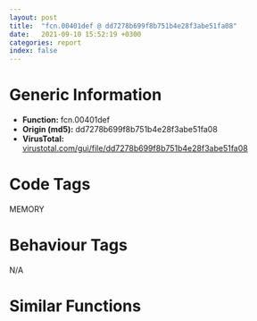 ```yaml
---
layout: post
title:  "fcn.00401def @ dd7278b699f8b751b4e28f3abe51fa08"
date:   2021-09-10 15:52:19 +0300
categories: report
index: false
---
```


# Generic Information
- **Function:** fcn.00401def
- **Origin (md5):** dd7278b699f8b751b4e28f3abe51fa08
- **VirusTotal:** [virustotal.com/gui/file/dd7278b699f8b751b4e28f3abe51fa08][virustotal_ref]

# Code Tags
<span class="tag" id="MEMORY">MEMORY</span>


# Behaviour Tags
<span class="bhv-tag" id="na">N/A</span>

# Similar Functions
<script type="text/javascript" src="https://www.gstatic.com/charts/loader.js"></script>
<script type="text/javascript">

    google.charts.load('current', {'packages':['corechart']});
    google.charts.setOnLoadCallback(drawChart);

    function drawChart() {
    var data = new google.visualization.DataTable();
        data.addColumn('number', 'X');
        data.addColumn('number', 'Y');
        data.addColumn({type: 'string', role: 'tooltip', 'p': {'html': true}});
        data.addColumn({'type': 'string', 'role': 'style'});
        
        data.addRows([
    [31.440343856811523, -154.31089782714844, '<b><a href="/report/fcn.00401def@dd7278b699f8b751b4e28f3abe51fa08">fcn.00401def</a><br>@dd7278b699f8b751b4e28f3abe51fa08</b><br>', 'point { fill-color: #e0440e; }'],
[-48.96916961669922, -263.76422119140625, '<b><a href="/report/fcn.004023aa@90aa43862e75a7f78f2655241632f0e5">fcn.004023aa</a><br>@90aa43862e75a7f78f2655241632f0e5</b><br>', 'null'],
[200.84054565429688, 55.550113677978516, '<b><a href="/report/fcn.00407b2b@7dd153bad1771b9e8d5266a341ebf949">fcn.00407b2b</a><br>@7dd153bad1771b9e8d5266a341ebf949</b><br>', 'null'],
[-70.25203704833984, 27.441179275512695, '<b><a href="/report/fcn.004013c0@562bf33eb57e8c08a86e538e69918c30">fcn.004013c0</a><br>@562bf33eb57e8c08a86e538e69918c30</b><br>', 'null'],
[166.75262451171875, 230.3698272705078, '<b><a href="/report/fcn.00523c15@da37d90419c1292c0f16cbfd1f66402d">fcn.00523c15</a><br>@da37d90419c1292c0f16cbfd1f66402d</b><br>', 'null'],
[133.08534240722656, 114.19596099853516, '<b><a href="/report/fcn.00405da2@ea9c1e2eeb951a8e6185c6674c228f98">fcn.00405da2</a><br>@ea9c1e2eeb951a8e6185c6674c228f98</b><br>', 'null'],
[50.23272705078125, 203.2544403076172, '<b><a href="/report/fcn.0054ec2d@9a2108de6665bf53e42d7cbbbe5a0866">fcn.0054ec2d</a><br>@9a2108de6665bf53e42d7cbbbe5a0866</b><br>', 'null'],
[-30.057958602905273, 111.95357513427734, '<b><a href="/report/fcn.00405d1e@1c48774da6a3dd4bf3ea41716a332c61">fcn.00405d1e</a><br>@1c48774da6a3dd4bf3ea41716a332c61</b><br>', 'null'],
[-53.978355407714844, -90.74591064453125, '<b><a href="/report/fcn.00402162@db863ed6a700d7bfd018a178d481bd23">fcn.00402162</a><br>@db863ed6a700d7bfd018a178d481bd23</b><br>', 'null'],
[34.24715805053711, -36.224246978759766, '<b><a href="/report/fcn.004014ba@c765b75e3a5692b4355688c214629643">fcn.004014ba</a><br>@c765b75e3a5692b4355688c214629643</b><br>', 'null'],
[118.44446563720703, -99.35435485839844, '<b><a href="/report/fcn.0040162c@604275e66a139b66bf4f10de10af0abc">fcn.0040162c</a><br>@604275e66a139b66bf4f10de10af0abc</b><br>', 'null'],

        ]);

    var options = {
        title: 'Similarity Plot',
        legend: 'none',
        colors: ['#dedbd9', '#e6693e', '#ec8f6e', '#f3b49f', '#f6c7b6'],
        tooltip: {isHtml: true, trigger: 'both'},
        explorer: {
        actions: ["dragToZoom", "rightClickToReset"],
        },
        chartArea: {
        width: '80%',
        height: '80%'
        },
        width: '100%',
        height: '100%'
    };

    var chart = new google.visualization.ScatterChart(document.getElementById('chart_div'));

    chart.draw(data, options);
    }
    
</script>


<div id="chart_div" style="width: 100%px; height: 100%;"></div>

# Disassembled Code
{% highlight nasm %}

push ebp
mov ebp, esp
sub esp, 0x8c
mov eax, dword[ebp-0x34]
mov ecx, dword[ebp-0x3c]
lea eax, [ecx+eax+0x2ef]
mov dword[ebp-0x60], eax
mov eax, dword[ebp-0x20]
mov dword[ebp-0x70], eax
cmp dword[ebp-0x70], 0x5c
je 0x401e54
cmp dword[ebp-0x70], 0x8d
je 0x401e31
cmp dword[ebp-0x70], 0xc5
je 0x401e3e
cmp dword[ebp-0x70], 0x11a
je 0x401e4b
jmp 0x401e66
mov eax, 0x180
sub eax, dword[ebp-0x24]
mov dword[ebp-0x3c], eax
jmp 0x401e6d
mov eax, 0x94
sub eax, dword[ebp-0x1c]
mov dword[ebp-0x14], eax
jmp 0x401e6d
mov dword[ebp-0x60], 0x27a
jmp 0x401e6d
mov eax, dword[ebp-0x1c]
mov ecx, dword[ebp-0x3c]
lea eax, [ecx+eax+0xc5]
mov dword[ebp-0x40], eax
jmp 0x401e6d
mov dword[ebp-0x20], 0xfffffa6f
mov dword[ebp-0x2c], 0xfffffec9
mov dword[ebp-0x3c], 0x56f
mov eax, dword[ebp-0x3c]
mov ecx, dword[ebp-0x60]
lea eax, [ecx+eax-0x28c]
mov dword[ebp-0x34], eax
mov eax, dword[ebp-4]
add eax, 0x31a
mov dword[ebp-0x28], eax
mov eax, 0x3e7
sub eax, dword[ebp-0x30]
mov dword[ebp-0x5c], eax
mov dword[ebp-0x48], 0x580
mov eax, 0xaa
sub eax, dword[ebp-0x5c]
mov dword[ebp-4], eax
and dword[ebp-0x14], 0
jmp 0x401ec0
mov eax, dword[ebp-0x14]
inc eax
mov dword[ebp-0x14], eax
cmp dword[ebp-0x14], 2
jae 0x401ed6
mov eax, dword[ebp-0x38]
add eax, 0x2aa
sub eax, dword[ebp-0xc]
mov dword[ebp-0x2c], eax
jmp 0x401eb9
mov dword[ebp-0xc], 0xfffffeef
push 0xffffffffffffff8c
pop eax
sub eax, dword[ebp-0x24]
mov dword[ebp-0x14], eax
mov eax, dword[ebp-0x44]
add eax, 0x34a
mov dword[ebp-0x40], eax
cmp dword[ebp-0x3c], 0x354
jb 0x401f02
mov eax, dword[ebp-0x20]
cmp eax, dword[ebp-0x14]
jne 0x401f09
mov dword[ebp-0x44], 0x1d7
mov eax, dword[ebp-4]
add eax, 0x73
mov dword[ebp-0x30], eax
cmp dword[ebp-0x1c], 0x374
jae 0x401f24
cmp dword[ebp-0x3c], 0x11f
je 0x401f2b
mov dword[ebp-0x2c], 0x119
cmp dword[ebp-0x58], 0
je 0x401f3a
cmp dword[ebp-0x30], 0x210
jne 0x401f41
mov dword[ebp-0x18], 0xffffff42
mov eax, dword[ebp-8]
cmp eax, dword[ebp-0x18]
jbe 0x401f51
mov eax, dword[ebp-0x44]
cmp eax, dword[ebp-0x34]
jb 0x401f59
mov eax, dword[ebp-4]
cmp eax, dword[ebp-0x44]
je 0x401f64
mov eax, dword[ebp-0x3c]
add eax, 0x103
mov dword[ebp-4], eax
and dword[ebp-0x2c], 0
jmp 0x401f71
mov eax, dword[ebp-0x2c]
inc eax
mov dword[ebp-0x2c], eax
cmp dword[ebp-0x2c], 1
jae 0x401f84
mov eax, 0x165
sub eax, dword[ebp-0x50]
mov dword[ebp-0x30], eax
jmp 0x401f6a
cmp dword[ebp-0x10], 0x1a7
jb 0x401f95
mov eax, dword[ebp-0x28]
cmp eax, dword[ebp-0x14]
jae 0x401f9c
mov dword[ebp-0x20], 0x661
mov eax, dword[ebp-0x48]
cmp eax, dword[ebp-0x44]
jne 0x401faa
cmp dword[ebp-0x30], 0
jb 0x401fb2
mov eax, dword[ebp-0x30]
cmp eax, dword[ebp-0x1c]
jne 0x401fb9
mov dword[ebp-0x38], 0xfffffd17
and dword[ebp-4], 0
jmp 0x401fc6
mov eax, dword[ebp-4]
inc eax
mov dword[ebp-4], eax
cmp dword[ebp-4], 2
jae 0x401fdc
mov eax, dword[ebp-0x40]
sub eax, dword[ebp-0x48]
sub eax, 0x38c
mov dword[ebp-0x20], eax
jmp 0x401fbf
cmp dword[ebp-0x50], 0x1ec
jae 0x401fed
mov eax, dword[ebp-0x5c]
cmp eax, dword[ebp-0xc]
jne 0x401ff5
mov eax, dword[ebp-0x40]
cmp eax, dword[ebp-0x18]
jb 0x402000
mov eax, dword[ebp-0x10]
sub eax, 0x27a
mov dword[ebp-0x5c], eax
mov eax, dword[ebp-0x24]
add eax, dword[ebp-4]
add eax, dword[ebp-0x38]
mov dword[ebp-0x50], eax
push 0x40
push 0x3000
push 0x12da54
push 0
call dword[sym.imp.KERNEL32.dll_VirtualAlloc]
mov dword[ebp-0x78], eax
mov eax, dword[ebp-0x50]
cmp eax, dword[ebp-0x30]
jb 0x402042
cmp dword[ebp-0x14], 0x122
jae 0x402042
mov eax, dword[ebp-0x20]
sub eax, 0x1cc
sub eax, dword[ebp-0xc]
mov dword[ebp-0x54], eax
mov eax, 0x2ae
sub eax, dword[ebp-0xc]
mov dword[ebp-0x44], eax
mov eax, 0x2cc
sub eax, dword[ebp-0x60]
sub eax, 0x332
mov dword[ebp-0x3c], eax
mov eax, dword[ebp-0x10]
sub eax, 0x35d
sub eax, dword[ebp-0x34]
mov dword[ebp-0x20], eax
mov dword[ebp-0xc], 0xfffffd1c
mov eax, dword[ebp-0x20]
add eax, dword[ebp-0x30]
mov dword[ebp-0xc], eax
cmp dword[ebp-0xc], 0x1ff
jbe 0x4020a5
mov eax, dword[ebp-0x30]
cmp eax, dword[ebp-0x58]
jne 0x4020a5
cmp dword[ebp-4], 0xb1
jbe 0x4020a5
mov eax, 0x389
sub eax, dword[ebp-0x34]
sub eax, 0x27b
mov dword[ebp-0x10], eax
and dword[ebp-8], 0
jmp 0x4020b2
mov eax, dword[ebp-8]
inc eax
mov dword[ebp-8], eax
cmp dword[ebp-8], 1
jae 0x4020c8
mov eax, dword[ebp-0xc]
add eax, 0x384
sub eax, dword[ebp-0x50]
mov dword[ebp-0x1c], eax
jmp 0x4020ab
mov eax, dword[ebp-0x20]
sub eax, dword[ebp-0x28]
mov dword[ebp-0x40], eax
mov eax, dword[ebp-0x10]
sub eax, 0x28
mov dword[ebp-8], eax
mov eax, dword[ebp-0x2c]
add eax, 0x288
mov dword[ebp-0x30], eax
mov eax, dword[ebp-0x78]
add eax, 0x69000
mov dword[ebp-0x78], eax
cmp dword[ebp-0x20], 0xcf
jne 0x40210d
cmp dword[ebp-0x10], 0x389
jb 0x40210d
mov eax, dword[ebp-0x38]
add eax, dword[ebp-0x18]
mov dword[ebp-8], eax
jmp 0x402116
mov eax, dword[ebp-0x1c]
sub eax, dword[ebp-0x44]
mov dword[ebp-0x24], eax
mov eax, dword[ebp-0x20]
cmp eax, dword[ebp-0x1c]
jb 0x402126
mov eax, dword[ebp-0x38]
cmp eax, dword[ebp-4]
je 0x40212c
cmp dword[ebp-0x50], 0
jne 0x402138
mov eax, dword[ebp-0x48]
sub eax, dword[ebp-0x24]
sub eax, dword[ebp-8]
mov dword[ebp-0x38], eax
mov eax, dword[ebp-0x84]
mov dword[ebp-0x68], eax
cmp dword[ebp-0x68], 2
je 0x40216a
cmp dword[ebp-0x68], 0x30
je 0x402175
cmp dword[ebp-0x68], 0x87
je 0x402182
cmp dword[ebp-0x68], 0x9f
je 0x40219c
cmp dword[ebp-0x68], 0xe3
je 0x40218f
jmp 0x4021a7
mov eax, dword[ebp-0x1c]
add eax, dword[ebp-0x54]
mov dword[ebp-0x40], eax
jmp 0x4021b5
mov eax, 0x2b5
sub eax, dword[ebp-0x58]
mov dword[ebp-0x14], eax
jmp 0x4021b5
mov eax, 0xffffff55
sub eax, dword[ebp-0x14]
mov dword[ebp-4], eax
jmp 0x4021b5
mov eax, dword[ebp-0x3c]
sub eax, 0x2e3
mov dword[ebp-0x20], eax
jmp 0x4021b5
mov eax, dword[ebp-8]
add eax, dword[ebp-0x2c]
mov dword[ebp-0xc], eax
jmp 0x4021b5
mov eax, 0x16d
sub eax, dword[ebp-0x24]
sub eax, dword[ebp-0x10]
mov dword[ebp-0x14], eax
mov dword[ebp-0x88], 0x4e09e8
mov eax, dword[ebp-0x38]
cmp eax, dword[ebp-4]
jne 0x4021d6
mov eax, dword[ebp-0x54]
cmp eax, dword[ebp-4]
je 0x4021d6
mov dword[ebp-0x18], 0x501
mov eax, dword[ebp-0x54]
sub eax, 0x20
mov dword[ebp-0x24], eax
mov eax, 0x13a
sub eax, dword[ebp-0x44]
sub eax, 0x321
mov dword[ebp-0x18], eax
mov dword[ebp-0x34], 0xfffffe69
and dword[ebp-0x4c], 0
mov eax, 0x1cc
sub eax, dword[ebp-0x50]
mov dword[ebp-0x14], eax
mov eax, dword[ebp-0x18]
add eax, 0x239
or eax, 0x76
mov dword[ebp-0x28], eax
mov dword[ebp-0x34], 0xfffffdc2
mov eax, 0x765
sub eax, dword[ebp-0x34]
mov dword[ebp-0x40], eax
mov eax, 0x1c4
sub eax, dword[ebp-0xc]
sub eax, dword[ebp-0x18]
mov dword[ebp-8], eax
mov eax, dword[ebp-0x28]
cmp eax, dword[ebp-0x54]
jne 0x402243
mov eax, dword[ebp-0x10]
cmp eax, dword[ebp-0x24]
jb 0x40224c
mov eax, dword[ebp-8]
sub eax, dword[ebp-0x54]
mov dword[ebp-0x30], eax
mov dword[ebp-0x80], 0x85a038b1
mov eax, dword[ebp-0x1c]
add eax, 0x206
mov dword[ebp-0x14], eax
mov dword[ebp-0x18], 0x905
mov eax, dword[ebp-0x1c]
sub eax, dword[ebp-0x3c]
sub eax, 0x34f
mov dword[ebp-0x14], eax
mov eax, dword[ebp-8]
mov ecx, dword[ebp-0x1c]
lea eax, [ecx+eax+0x248]
mov dword[ebp-0xc], eax
mov eax, dword[ebp-0x18]
add eax, 6
mov dword[ebp-0x18], eax
mov eax, dword[ebp-0x58]
sub eax, 0x6cc
mov dword[ebp-0x2c], eax
mov eax, dword[ebp-0x40]
add eax, 0x263
mov dword[ebp-0xc], eax
cmp dword[ebp-0x18], 0x911
jb 0x402273
mov dword[ebp-0x64], 0x6b305121
mov eax, dword[ebp-0x1c]
mov ecx, dword[ebp-0xc]
lea eax, [ecx+eax-0x1f2]
mov dword[ebp-0x44], eax
mov dword[ebp-0x74], 0x8eb4d4f
mov eax, 0x223
sub eax, dword[ebp-0x34]
mov dword[ebp-0x38], eax
mov dword[ebp-0x38], 0x80
mov dword[ebp-0x7c], 0xc1f77be
mov eax, dword[ebp-0x24]
add eax, dword[ebp-0xc]
sub eax, dword[ebp-0x1c]
mov dword[ebp-0x10], eax
mov eax, dword[ebp-0x34]
add eax, 0x436
mov dword[ebp-0x24], eax
cmp dword[ebp-0x2c], 0x234
jb 0x40230a
mov eax, dword[ebp-0x44]
cmp eax, dword[ebp-0xc]
jbe 0x402311
mov dword[ebp-0x1c], 0x209
and dword[ebp-0x4c], 0
cmp dword[ebp-0x4c], 0xaa10
jae 0x4027b8
mov eax, dword[ebp-0xc]
cmp eax, dword[ebp-0x34]
jne 0x40234a
mov eax, dword[ebp-0x10]
cmp eax, dword[ebp-0x28]
jne 0x40234a
mov eax, dword[ebp-0x18]
cmp eax, dword[ebp-8]
jae 0x40234a
mov eax, 0xbb
sub eax, dword[ebp-8]
add eax, 0x26a
mov dword[ebp-0x24], eax
mov eax, dword[ebp-0x10]
mov ecx, dword[ebp-0x14]
lea eax, [ecx+eax-0x2b8]
mov dword[ebp-0x18], eax
mov eax, dword[ebp-0x80]
xor eax, dword[ebp-0x64]
mov dword[ebp-0x80], eax
cmp dword[ebp-0x40], 0
jne 0x402379
cmp dword[ebp-0x5c], 0x21a
je 0x402379
mov dword[ebp-0x18], 0xffffffe5
cmp dword[ebp-4], 0x22b
ja 0x40238a
mov eax, dword[ebp-0x2c]
cmp eax, dword[ebp-8]
ja 0x40239a
mov eax, 0x373
sub eax, dword[ebp-0x24]
sub eax, 0xf7
mov dword[ebp-0xc], eax
mov eax, dword[ebp-0x7c]
xor eax, dword[ebp-0x64]
mov dword[ebp-0x7c], eax
mov eax, dword[ebp-0x14]
cmp eax, dword[ebp-0x10]
jb 0x4023b4
cmp dword[ebp-0x34], 0x33a
jne 0x4023bb
mov dword[ebp-0x28], 0x7c4
mov eax, dword[ebp-0x38]
sub eax, dword[ebp-0x38]
mov dword[ebp-0x10], eax
mov eax, dword[ebp-0x74]
add eax, dword[ebp-0x7c]
mov dword[ebp-0x74], eax
mov eax, dword[ebp-4]
add eax, dword[ebp-0x28]
mov dword[ebp-8], eax
mov eax, dword[ebp-0x64]
xor eax, dword[ebp-0x74]
mov dword[ebp-0x64], eax
mov eax, dword[ebp-0x18]
add eax, 0x203
sub eax, dword[ebp-0x10]
mov dword[ebp-0x24], eax
mov dword[ebp-0x40], 0x1e6
mov eax, dword[ebp-0x64]
add eax, dword[ebp-0x74]
mov dword[ebp-0x64], eax
cmp dword[ebp-4], 0x278
jbe 0x40241f
cmp dword[ebp-8], 0x6b
jb 0x40241f
mov eax, dword[ebp-0x50]
cmp eax, dword[ebp-0x60]
ja 0x40241f
mov eax, dword[ebp-0x58]
sub eax, 0x3d1
mov dword[ebp-0x28], eax
cmp dword[ebp-0x34], 0
jbe 0x402434
cmp dword[ebp-0x28], 0
je 0x402434
mov eax, dword[ebp-0x28]
sub eax, dword[ebp-0x40]
mov dword[ebp-0x48], eax
cmp dword[ebp-0x24], 0x126
jne 0x402446
cmp dword[ebp-0x54], 0x24d
jb 0x40244e
mov eax, dword[ebp-0xc]
cmp eax, dword[ebp-0x1c]
jae 0x40245c
mov eax, dword[ebp-0x20]
sub eax, dword[ebp-0x10]
sub eax, 0x2f7
mov dword[ebp-0x60], eax
mov eax, dword[ebp-0x78]
add eax, dword[ebp-0x4c]
mov dword[ebp-0x8c], eax
mov eax, dword[ebp-0x58]
add eax, 0xd9
sub eax, dword[ebp-0x34]
mov dword[ebp-0x3c], eax
mov eax, dword[ebp-0x60]
cmp eax, dword[ebp-0x38]
jbe 0x402491
mov eax, dword[ebp-0x10]
cmp eax, dword[ebp-0x44]
ja 0x402491
mov eax, dword[ebp-0x54]
add eax, 0x3ae
mov dword[ebp-0x1c], eax
mov eax, dword[ebp-0x50]
cmp eax, dword[ebp-0x44]
jae 0x4024a1
mov eax, dword[ebp-0x40]
cmp eax, dword[ebp-0x5c]
jb 0x4024aa
cmp dword[ebp-4], 0x355
jae 0x4024b5
mov eax, dword[ebp-0x34]
add eax, 0xa1
mov dword[ebp-0x20], eax
mov eax, dword[ebp-0x24]
sub eax, 0x30f
mov dword[ebp-0x14], eax
mov eax, dword[ebp-0x88]
add eax, dword[ebp-0x4c]
mov dword[ebp-0x84], eax
mov eax, dword[ebp-0x24]
add eax, 0x55f
mov dword[ebp-8], eax
mov eax, dword[ebp-0x18]
sub eax, 0xcc
mov dword[ebp-0x44], eax
mov eax, dword[ebp-0x48]
imul eax, dword[ebp-8]
add eax, dword[ebp-4]
mov dword[ebp-0x58], eax
mov eax, dword[ebp-0x84]
mov eax, dword[eax]
xor eax, dword[ebp-0x80]
mov ecx, dword[ebp-0x8c]
mov dword[ecx], eax
mov eax, dword[ebp-0x60]
mov dword[ebp-0x6c], eax
cmp dword[ebp-0x6c], 0x17
je 0x402550
cmp dword[ebp-0x6c], 0x61
je 0x402547
cmp dword[ebp-0x6c], 0x71
je 0x40253e
cmp dword[ebp-0x6c], 0xa6
je 0x40255d
cmp dword[ebp-0x6c], 0xad
je 0x402531
jmp 0x40256a
mov eax, dword[ebp-0x38]
add eax, 0xb5
mov dword[ebp-0x48], eax
jmp 0x402575
mov dword[ebp-8], 0xffffff2e
jmp 0x402575
mov dword[ebp-0x5c], 0x5aa
jmp 0x402575
mov eax, dword[ebp-0x48]
sub eax, 0xc7
mov dword[ebp-0x2c], eax
jmp 0x402575
mov eax, dword[ebp-0x54]
add eax, 0x201
mov dword[ebp-0x38], eax
jmp 0x402575
mov eax, dword[ebp-0x1c]
add eax, 0xf6
mov dword[ebp-0x5c], eax
mov eax, 0x24b
sub eax, dword[ebp-0x3c]
add eax, dword[ebp-0x18]
mov dword[ebp-0x50], eax
cmp dword[ebp-0x5c], 0x1bc
jae 0x4025a4
mov eax, dword[ebp-0x44]
cmp eax, dword[ebp-0x48]
jbe 0x4025a4
mov eax, 0xf4
sub eax, dword[ebp-0x28]
sub eax, 0x14f
mov dword[ebp-0x30], eax
cmp dword[ebp-0x34], 0x28f
jne 0x4025b5
mov eax, dword[ebp-8]
cmp eax, dword[ebp-0x58]
jne 0x4025c0
mov eax, dword[ebp-0x48]
sub eax, 0x298
mov dword[ebp-0x14], eax
mov eax, dword[ebp-0x34]
sub eax, 0x2d9
mov dword[ebp-0x10], eax
mov eax, dword[ebp-0x28]
cmp eax, dword[ebp-4]
jae 0x4025dc
cmp dword[ebp-0x1c], 0xaf
jae 0x4025e3
mov dword[ebp-0x20], 0xcc
cmp dword[ebp-4], 0x65
jne 0x402601
cmp dword[ebp-4], 0xb9
je 0x402601
mov eax, dword[ebp-0xc]
cmp eax, dword[ebp-8]
jae 0x402601
mov dword[ebp-0x14], 0x15
mov eax, 0xfffffe38
sub eax, dword[ebp-0x30]
mov dword[ebp-0x18], eax
mov dword[ebp-0x30], 0xffffffac
mov eax, dword[ebp-0x4c]
sub eax, 0xaf770
mov dword[ebp-0x4c], eax
mov eax, dword[ebp-0x2c]
add eax, 0x49b
mov dword[ebp-0x5c], eax
mov eax, dword[ebp-0x48]
sub eax, 0xcf
mov dword[ebp-0x60], eax
cmp dword[ebp-0x3c], 0x18b
jne 0x40264c
cmp dword[ebp-0x14], 0x88
jne 0x402655
cmp dword[ebp-0x20], 0x70
je 0x402655
mov eax, dword[ebp-0x58]
add eax, dword[ebp-0x5c]
mov dword[ebp-4], eax
mov eax, dword[ebp-0xc]
add eax, 0x547
mov dword[ebp-8], eax
mov eax, dword[ebp-0x48]
add eax, dword[ebp-0x18]
add eax, dword[ebp-0x14]
mov dword[ebp-4], eax
mov eax, 0x31d
sub eax, dword[ebp-0x1c]
sub eax, 0x39a
mov dword[ebp-0x34], eax
mov eax, dword[ebp-0x54]
sub eax, 0xfa
mov dword[ebp-0x20], eax
mov dword[ebp-0x10], 0x181
mov dword[ebp-0x24], 0x594
mov eax, dword[ebp-0x4c]
sub eax, 0x788d9
mov dword[ebp-0x4c], eax
mov eax, dword[ebp-0x54]
sub eax, 0x19
mov dword[ebp-0xc], eax
mov eax, 0x2b4
sub eax, dword[ebp-0x2c]
sub eax, dword[ebp-0x24]
mov dword[ebp-0x3c], eax
mov eax, 0x212
sub eax, dword[ebp-0x60]
mov dword[ebp-0x30], eax
mov dword[ebp-0x10], 0x373
mov dword[ebp-0x38], 0xfffffe53
cmp dword[ebp-0x10], 0x3d0
jne 0x4026eb
cmp dword[ebp-0x50], 0x83
jne 0x4026eb
mov eax, dword[ebp-0x40]
add eax, 0x61
mov dword[ebp-0x48], eax
mov dword[ebp-0x38], 0x45a
mov dword[ebp-0x10], 0xfffffda7
mov eax, dword[ebp-0x48]
mov ecx, dword[ebp-0x3c]
lea eax, [ecx+eax-0x30a]
mov dword[ebp-8], eax
mov eax, dword[ebp-0x4c]
sub eax, 0xf5d52
mov dword[ebp-0x4c], eax
cmp dword[ebp-0xc], 0
jne 0x402723
cmp dword[ebp-8], 0xc7
je 0x40272b
mov eax, dword[ebp-0x48]
cmp eax, dword[ebp-4]
jne 0x402734
mov dword[ebp-0x54], 0xd8
jmp 0x40273f
mov eax, dword[ebp-0x2c]
sub eax, 0x33c
mov dword[ebp-0x28], eax
mov dword[ebp-0x40], 0xa4
mov eax, 0x33e
sub eax, dword[ebp-0x18]
sub eax, 0x17b
mov dword[ebp-4], eax
mov eax, dword[ebp-0x38]
sub eax, 0x2e5
mov dword[ebp-0x30], eax
mov dword[ebp-0x10], 0x161
cmp dword[ebp-0x20], 0x2d6
je 0x402789
mov eax, dword[ebp-0x20]
cmp eax, dword[ebp-0xc]
jne 0x402789
mov eax, dword[ebp-0x10]
mov ecx, dword[ebp-0x30]
lea eax, [ecx+eax+0x18d]
mov dword[ebp-0x2c], eax
mov eax, 0xce
sub eax, dword[ebp-0x20]
mov dword[ebp-0x10], eax
mov eax, dword[ebp-0x5c]
add eax, 0x75
mov dword[ebp-0x10], eax
mov eax, dword[ebp-0x4c]
add eax, 0xa07d4
mov dword[ebp-0x4c], eax
mov eax, dword[ebp-0x4c]
add eax, 0x17d5cb
mov dword[ebp-0x4c], eax
jmp 0x402315
cmp dword[ebp-0x28], 0xc5
jne 0x4027c9
mov eax, dword[ebp-0x58]
cmp eax, dword[ebp-0x24]
ja 0x4027d4
mov eax, dword[ebp-0x1c]
sub eax, 0xc0
mov dword[ebp-0x28], eax
mov eax, dword[ebp-0x78]
add eax, 0x89c2
mov dword[0x4f37f8], eax
mov eax, dword[ebp-0x30]
cmp eax, dword[ebp-0x58]
jb 0x4027f2
cmp dword[ebp-0x44], 0x2af
jne 0x4027fd
mov eax, 0x148
sub eax, dword[ebp-0xc]
mov dword[ebp-0x3c], eax
cmp dword[ebp-0x50], 0x260
jne 0x40281c
cmp dword[ebp-0xc], 0
je 0x40281c
mov eax, 0x34d
sub eax, dword[ebp-0x2c]
sub eax, 0x21f
mov dword[ebp-0x18], eax
mov dword[ebp-0x14], 0x2f5
mov eax, dword[ebp-0x50]
add eax, 0x3ce
mov dword[ebp-0x40], eax
mov eax, dword[ebp-8]
sub eax, dword[ebp-0x44]
sub eax, 0xd8
mov dword[ebp-0x48], eax
mov eax, dword[ebp-4]
add eax, 0x1ad
sub eax, dword[ebp-0x60]
mov dword[ebp-0x2c], eax
mov dword[ebp-0x28], 0xfffffd8d
mov eax, dword[ebp-0x28]
sub eax, dword[ebp-0x58]
add eax, dword[ebp-0x20]
mov dword[ebp-4], eax
cmp dword[ebp-0x28], 0x83
jne 0x40286e
mov eax, dword[ebp-0x40]
cmp eax, dword[ebp-8]
ja 0x402877
cmp dword[ebp-0x50], 0x196
jne 0x402882
mov eax, dword[ebp-0x24]
add eax, 0xa7
mov dword[ebp-0x1c], eax
mov esp, ebp
pop ebp
ret

{% endhighlight %}

[virustotal_ref]: https://www.virustotal.com/gui/file/dd7278b699f8b751b4e28f3abe51fa08